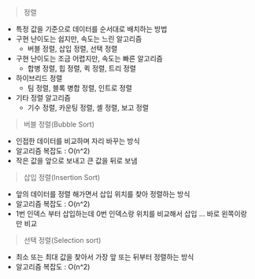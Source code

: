 > 정렬
- 특정 값을 기준으로 데이터를 순서대로 배치하는 방법
- 구현 난이도는 쉽지만, 속도는 느린 알고리즘
  - 버블 정렬, 삽입 정렬, 선택 정렬
- 구현 난이도는 조금 어렵지만, 속도는 빠른 알고리즘
  - 합병 정렬, 힙 정렬, 퀵 정렬, 트리 정렬
- 하이브리드 정렬
  - 팀 정렬, 블록 병합 정렬, 인트로 정렬
- 기타 정렬 알고리즘
  - 기수 정렬, 카운팅 정렬, 셸 정렬, 보고 정렬

> 버블 정렬(Bubble Sort)
- 인접한 데이터를 비교하며 자리 바꾸는 방식
- 알고리즘 복잡도 : O(n^2)
- 작은 값을 앞으로 보내고 큰 값을 뒤로 보냄

>삽입 정렬(Insertion Sort)
- 앞의 데이터를 정렬 해가면서 삽입 위치를 찾아 정렬하는 방식
- 알고리즘 복잡도 : O(n^2)
- 1번 인덱스 부터 삽입하는데 0번 인덱스랑 위치를 비교해서 삽입 ... 바로 왼쪽이랑만 비교

> 선택 정렬(Selection sort)
- 최소 또는 최대 값을 찾아서 가장 앞 또는 뒤부터 정렬하는 방식
- 알고리즘 복잡도 : O(n^2)